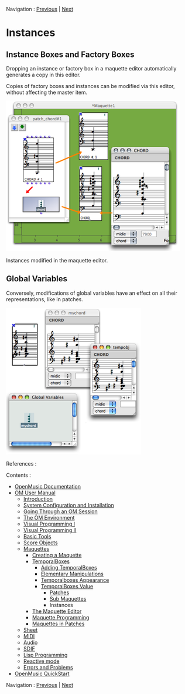 Navigation : [Previous](MaquetteValue "page précédente\(Sub
Maquettes\)") | [Next](Editor "Next\(The Maquette
Editor\)")


# Instances

## Instance Boxes and Factory Boxes

Dropping an instance or factory box in a maquette editor automatically
generates a copy in this editor.

Copies of factory boxes and instances can be modified via this editor, without
affecting the master item.

![Instances modified in the maquette editor.](../res/modfisinstance.png)

Instances modified in the maquette editor.

## Global Variables

Conversely, modifications of global variables have an effect on all their
representations, like in patches.

![](../res/modifglob1.png)

References :

Contents :

  * [OpenMusic Documentation](OM-Documentation)
  * [OM User Manual](OM-User-Manual)
    * [Introduction](00-Contents)
    * [System Configuration and Installation](Installation)
    * [Going Through an OM Session](Goingthrough)
    * [The OM Environment](Environment)
    * [Visual Programming I](BasicVisualProgramming)
    * [Visual Programming II](AdvancedVisualProgramming)
    * [Basic Tools](BasicObjects)
    * [Score Objects](ScoreObjects)
    * [Maquettes](Maquettes)
      * [Creating a Maquette](Maquette)
      * [TemporalBoxes](TemporalBoxes)
        * [Adding TemporalBoxes](AddingTempbox)
        * [Elementary Manipulations](elementary)
        * [Temporalboxes Appearance](Appearance)
        * [TemporalBoxes Value](TempValues)
          * [Patches](PatchValue)
          * [Sub Maquettes](MaquetteValue)
          * Instances
      * [The Maquette Editor](Editor)
      * [Maquette Programming](Programming%20Maquette)
      * [Maquettes in Patches](Maquettes%20in%20Patches)
    * [Sheet](Sheet)
    * [MIDI](MIDI)
    * [Audio](Audio)
    * [SDIF](SDIF)
    * [Lisp Programming](Lisp)
    * [Reactive mode](Reactive)
    * [Errors and Problems](errors)
  * [OpenMusic QuickStart](QuickStart-Chapters)

Navigation : [Previous](MaquetteValue "page précédente\(Sub
Maquettes\)") | [Next](Editor "Next\(The Maquette
Editor\)")

